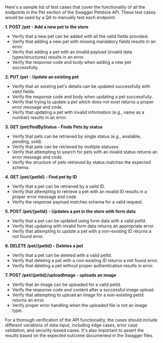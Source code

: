 Here's a sample list of test cases that cover the functionality of all the endpoints in the Pet section of the Swagger Petstore API. These test cases would be used by a QA to manually test each endpoint:

**1. POST /pet - Add a new pet to the store**

- Verify that a new pet can be added with all the valid fields provided.
- Verify that adding a new pet with missing mandatory fields results in an error.
- Verify that adding a pet with an invalid payload (invalid data types/structures) results in an error.
- Verify the response code and body when adding a new pet successfully.

**2. PUT /pet - Update an existing pet**

- Verify that an existing pet's details can be updated successfully with valid fields.
- Verify the response code and body when updating a pet successfully.
- Verify that trying to update a pet which does not exist returns a proper error message and code.
- Verify that updating a pet with invalid information (e.g., name as a number) results in an error.

**3. GET /pet/findByStatus - Finds Pets by status**

- Verify that pets can be retrieved by single status (e.g., available, pending, sold).
- Verify that pets can be retrieved by multiple statuses.
- Verify that attempting to search for pets with an invalid status returns an error message and code.
- Verify the structure of pets retrieved by status matches the expected schema.

**4. GET /pet/{petId} - Find pet by ID**

- Verify that a pet can be retrieved by a valid ID.
- Verify that attempting to retrieve a pet with an invalid ID results in a proper error message and code.
- Verify the response payload matches schema for a valid request.

**5. POST /pet/{petId} - Updates a pet in the store with form data**

- Verify that a pet can be updated using form data with a valid petId.
- Verify that updating with invalid form data returns an appropriate error.
- Verify that attempting to update a pet with a non-existing ID returns a not found error.

**6. DELETE /pet/{petId} - Deletes a pet**

- Verify that a pet can be deleted with a valid petId.
- Verify that deleting a pet with a non-existing ID returns a not found error.
- Verify that deleting a pet without proper authentication results in error.

**7. POST /pet/{petId}/uploadImage - uploads an image**

- Verify that an image can be uploaded for a valid petId.
- Verify the response code and content after a successful image upload.
- Verify that attempting to upload an image for a non-existing petId returns an error.
- Verify proper error handling when the uploaded file is not an image type.

For a thorough verification of the API functionality, the cases should include different variations of data input, including edge cases, error case validation, and security-based cases. It's also important to assert the results based on the expected outcome documented in the Swagger files.
